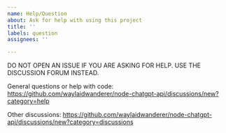 ```yaml
---
name: Help/Question
about: Ask for help with using this project
title: ''
labels: question
assignees: ''

---
```


DO NOT OPEN AN ISSUE IF YOU ARE ASKING FOR HELP. USE THE DISCUSSION FORUM INSTEAD.

General questions or help with code: https://github.com/waylaidwanderer/node-chatgpt-api/discussions/new?category=help

Other discussions: https://github.com/waylaidwanderer/node-chatgpt-api/discussions/new?category=discussions
